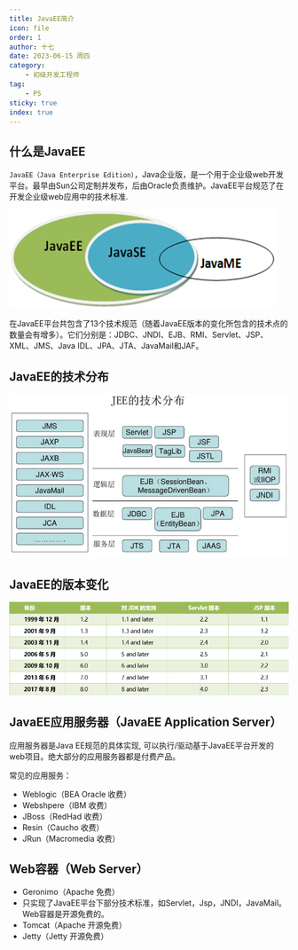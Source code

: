 ```yaml
---
title: JavaEE简介
icon: file
order: 1
author: 十七
date: 2023-06-15 周四
category:
	- 初级开发工程师
tag:
	- P5
sticky: true
index: true
---
```




## 什么是JavaEE

`JavaEE（Java Enterprise Edition）`，Java企业版，是一个用于企业级web开发平台。最早由Sun公司定制并发布，后由Oracle负责维护。JavaEE平台规范了在开发企业级web应用中的技术标准.

![](./image/image_XjW7yeh9L8.png)

在JavaEE平台共包含了13个技术规范（随着JavaEE版本的变化所包含的技术点的数量会有增多）。它们分别是：JDBC、JNDI、EJB、RMI、Servlet、JSP、XML、JMS、Java IDL、JPA、JTA、JavaMail和JAF。&#x20;

## JavaEE的技术分布

![](./image/image_KAQyQstCfm.png)

## JavaEE的版本变化

![](./image/image_XUqgJGFtuZ.png)

## JavaEE应用服务器（JavaEE Application Server）

应用服务器是Java EE规范的具体实现, 可以执行/驱动基于JavaEE平台开发的web项目。绝大部分的应用服务器都是付费产品。

常见的应用服务：
- Weblogic（BEA Oracle 收费）
- Webshpere（IBM 收费）
- JBoss（RedHad 收费）
- Resin（Caucho 收费）
- JRun（Macromedia 收费）

## Web容器（Web Server）

- Geronimo（Apache 免费）
- 只实现了JavaEE平台下部分技术标准，如Servlet，Jsp，JNDI，JavaMail。Web容器是开源免费的。
- Tomcat（Apache 开源免费）
- Jetty（Jetty 开源免费）
